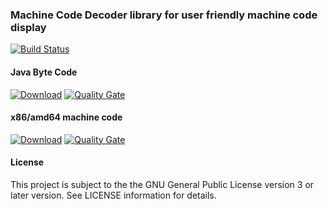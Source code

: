 ### Machine Code Decoder library for user friendly machine code display
[![Build Status](https://travis-ci.com/hdecarne/java-mcd.svg?branch=master)](https://travis-ci.com/hdecarne/java-mcd)

#### Java Byte Code
[![Download](https://api.bintray.com/packages/hdecarne/maven/java-mcd-jvm/images/download.svg)](https://bintray.com/hdecarne/maven/java-mcd-jvm/_latestVersion)
[![Quality Gate](https://sonarcloud.io/api/project_badges/measure?project=de.carne.common%3Ajava-mcd%3Ajava-mcd-jvm&metric=alert_status)](https://sonarcloud.io/dashboard/index/de.carne.common:java-mcd:java-mcd-jvm)  

#### x86/amd64 machine code
[![Download](https://api.bintray.com/packages/hdecarne/maven/java-mcd-jvm/images/download.svg)](https://bintray.com/hdecarne/maven/java-mcd-jvm/_latestVersion)
[![Quality Gate](https://sonarcloud.io/api/project_badges/measure?project=de.carne.common%3Ajava-mcd%3Ajava-mcd-jvm&metric=alert_status)](https://sonarcloud.io/dashboard/index/de.carne.common:java-mcd:java-mcd-jvm)  

#### License
This project is subject to the the GNU General Public License version 3 or later version.
See LICENSE information for details.

